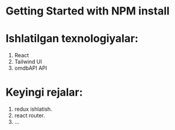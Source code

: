 # Getting Started with NPM install

# Ishlatilgan texnologiyalar:
1. React
2. Tailwind UI
3. omdbAPI API

# Keyingi rejalar:
1. redux ishlatish.
2. react router.
3. ...
